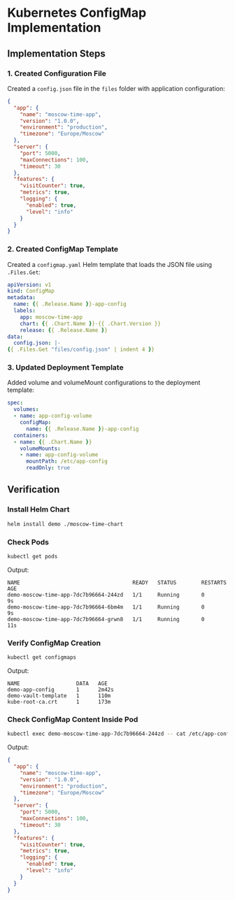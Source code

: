 # Kubernetes ConfigMap Implementation

## Implementation Steps

### 1. Created Configuration File

Created a `config.json` file in the `files` folder with application configuration:

```json
{
  "app": {
    "name": "moscow-time-app",
    "version": "1.0.0",
    "environment": "production",
    "timezone": "Europe/Moscow"
  },
  "server": {
    "port": 5000,
    "maxConnections": 100,
    "timeout": 30
  },
  "features": {
    "visitCounter": true,
    "metrics": true,
    "logging": {
      "enabled": true,
      "level": "info"
    }
  }
}
```

### 2. Created ConfigMap Template

Created a `configmap.yaml` Helm template that loads the JSON file using `.Files.Get`:

```yaml
apiVersion: v1
kind: ConfigMap
metadata:
  name: {{ .Release.Name }}-app-config
  labels:
    app: moscow-time-app
    chart: {{ .Chart.Name }}-{{ .Chart.Version }}
    release: {{ .Release.Name }}
data:
  config.json: |-
{{ .Files.Get "files/config.json" | indent 4 }}
```

### 3. Updated Deployment Template

Added volume and volumeMount configurations to the deployment template:

```yaml
spec:
  volumes:
  - name: app-config-volume
    configMap:
      name: {{ .Release.Name }}-app-config
  containers:
  - name: {{ .Chart.Name }}
    volumeMounts:
    - name: app-config-volume
      mountPath: /etc/app-config
      readOnly: true
```

## Verification

### Install Helm Chart

```bash
helm install demo ./moscow-time-chart
```

### Check Pods

```bash
kubectl get pods
```

Output:
```
NAME                                    READY   STATUS        RESTARTS   AGE
demo-moscow-time-app-7dc7b96664-244zd   1/1     Running       0          9s
demo-moscow-time-app-7dc7b96664-6bm4m   1/1     Running       0          9s
demo-moscow-time-app-7dc7b96664-grwn8   1/1     Running       0          11s
```

### Verify ConfigMap Creation

```bash
kubectl get configmaps
```

Output:
```
NAME                  DATA   AGE
demo-app-config       1      2m42s
demo-vault-template   1      110m
kube-root-ca.crt      1      173m
```

### Check ConfigMap Content Inside Pod

```bash
kubectl exec demo-moscow-time-app-7dc7b96664-244zd -- cat /etc/app-config/config.json
```

Output:
```json
{
  "app": {
    "name": "moscow-time-app",
    "version": "1.0.0",
    "environment": "production",
    "timezone": "Europe/Moscow"
  },
  "server": {
    "port": 5000,
    "maxConnections": 100,
    "timeout": 30
  },
  "features": {
    "visitCounter": true,
    "metrics": true,
    "logging": {
      "enabled": true,
      "level": "info"
    }
  }
}
```